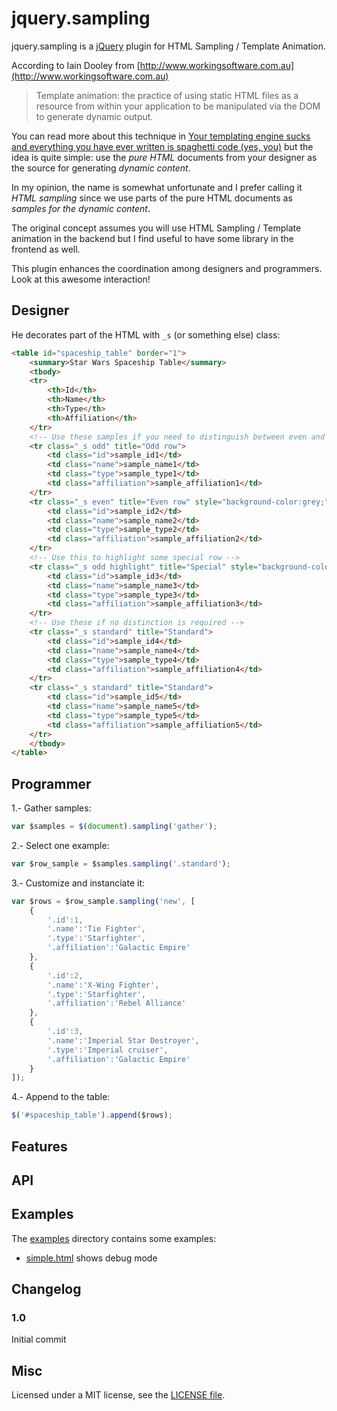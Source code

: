 jquery.sampling
===============

jquery.sampling is a [jQuery](http://jquery.com/) plugin for HTML Sampling / Template Animation.

According to Iain Dooley from [http://www.workingsoftware.com.au](http://www.workingsoftware.com.au)

> Template animation: the practice of using static HTML files as a resource from within your application to be manipulated via the DOM to generate dynamic output.

You can read more about this technique in [Your templating engine sucks and everything you have ever written is spaghetti code (yes, you)](http://www.workingsoftware.com.au/page/Your_templating_engine_sucks_and_everything_you_have_ever_written_is_spaghetti_code_yes_you) but the idea is quite simple: use the *pure HTML* documents from your designer as the source for generating *dynamic content*.

In my opinion, the name is somewhat unfortunate and I prefer calling it *HTML sampling* since we use parts of the pure HTML documents as *samples for the dynamic content*.

The original concept assumes you will use HTML Sampling / Template animation in the backend but I find useful to have some library in the frontend as well.

This plugin enhances the coordination among designers and programmers. Look at this awesome interaction!

## Designer
He decorates part of the HTML with `_s` (or something else) class:

```html
<table id="spaceship_table" border="1">
    <summary>Star Wars Spaceship Table</summary>
    <tbody>
    <tr>
        <th>Id</th>
        <th>Name</th>
        <th>Type</th>
        <th>Affiliation</th>
    </tr>
    <!-- Use these samples if you need to distinguish between even and odd rows -->
    <tr class="_s odd" title="Odd row">
        <td class="id">sample_id1</td>
        <td class="name">sample_name1</td>
        <td class="type">sample_type1</td>
        <td class="affiliation">sample_affiliation1</td>
    </tr>
    <tr class="_s even" title="Even row" style="background-color:grey;">
        <td class="id">sample_id2</td>
        <td class="name">sample_name2</td>
        <td class="type">sample_type2</td>
        <td class="affiliation">sample_affiliation2</td>
    </tr>
    <!-- Use this to highlight some special row -->
    <tr class="_s odd highlight" title="Special" style="background-color:pink; font-weight:bold;">
        <td class="id">sample_id3</td>
        <td class="name">sample_name3</td>
        <td class="type">sample_type3</td>
        <td class="affiliation">sample_affiliation3</td>
    </tr>
    <!-- Use these if no distinction is required -->
    <tr class="_s standard" title="Standard">
        <td class="id">sample_id4</td>
        <td class="name">sample_name4</td>
        <td class="type">sample_type4</td>
        <td class="affiliation">sample_affiliation4</td>
    </tr>
    <tr class="_s standard" title="Standard">
        <td class="id">sample_id5</td>
        <td class="name">sample_name5</td>
        <td class="type">sample_type5</td>
        <td class="affiliation">sample_affiliation5</td>
    </tr>
    </tbody>
</table>
```

## Programmer

1.- Gather samples:

```javascript
var $samples = $(document).sampling('gather');
```

2.- Select one example:

```javascript
var $row_sample = $samples.sampling('.standard');
```

3.- Customize and instanciate it:

```javascript
var $rows = $row_sample.sampling('new', [
    {
        '.id':1,
        '.name':'Tie Fighter',
        '.type':'Starfighter',
        '.affiliation':'Galactic Empire'
    },
    {
        '.id':2,
        '.name':'X-Wing Fighter',
        '.type':'Starfighter',
        '.affiliation':'Rebel Alliance'
    },
    {
        '.id':3,
        '.name':'Imperial Star Destroyer',
        '.type':'Imperial cruiser',
        '.affiliation':'Galactic Empire'
    }
]);
```

4.- Append to the table:

```javascript
$('#spaceship_table').append($rows);
```

Features
--------

API
-----

Examples
--------

The [examples](https://github.com/lodr/jquery.sampling/blob/master/examples) directory contains some examples:

* [simple.html](https://github.com/lodr/jquery.sampling/blob/master/examples/simple.html) shows debug mode

Changelog
---------

### 1.0

Initial commit

Misc
----

Licensed under a MIT license, see the [LICENSE file](https://github.com/lodr/jquery.tr/blob/master/LICENSE).

